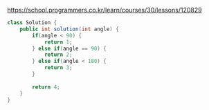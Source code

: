 https://school.programmers.co.kr/learn/courses/30/lessons/120829

```java
class Solution {
    public int solution(int angle) {
        if(angle < 90) {
            return 1;
        } else if(angle == 90) {
            return 2;
        } else if(angle < 180) {
            return 3;
        } 
        
        return 4;
    }
}
```